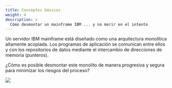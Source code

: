 ```yaml
---
title: Conceptos básicos
weight: 4
description: >
  Cómo desmontar un mainframe IBM ... y no morir en el intento
---
```


Un servidor IBM mainframe está diseñado como una arquitectura monolítica altamente acoplada. Los programas de aplicación se comunican entre ellos y con los repositorios de datos mediante el intercambio de direcciones de memoria (punteros).

¿Cómo es posible desmontar este monolito de manera progresiva y segura para minimizar los riesgos del proceso?

![](/img/others/tech-architecture-v1.0.jpg)